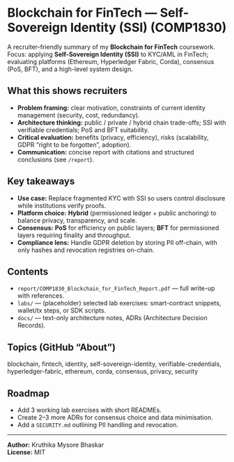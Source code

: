 # Blockchain for FinTech — Self-Sovereign Identity (SSI) (COMP1830)

A recruiter-friendly summary of my **Blockchain for FinTech** coursework.  
Focus: applying **Self-Sovereign Identity (SSI)** to KYC/AML in FinTech; evaluating platforms (Ethereum, Hyperledger Fabric, Corda), consensus (PoS, BFT), and a high-level system design.

## What this shows recruiters
- **Problem framing:** clear motivation, constraints of current identity management (security, cost, redundancy).
- **Architecture thinking:** public / private / hybrid chain trade-offs; SSI with verifiable credentials; PoS and BFT suitability.
- **Critical evaluation:** benefits (privacy, efficiency), risks (scalability, GDPR “right to be forgotten”, adoption).
- **Communication:** concise report with citations and structured conclusions (see `/report`).

## Key takeaways
- **Use case:** Replace fragmented KYC with SSI so users control disclosure while institutions verify proofs.
- **Platform choice:** **Hybrid** (permissioned ledger + public anchoring) to balance privacy, transparency, and scale.
- **Consensus:** **PoS** for efficiency on public layers; **BFT** for permissioned layers requiring finality and throughput.
- **Compliance lens:** Handle GDPR deletion by storing PII off-chain, with only hashes and revocation registries on-chain.

## Contents
- `report/COMP1830_Blockchain_for_FinTech_Report.pdf` — full write-up with references.
- `labs/` — (placeholder) selected lab exercises: smart-contract snippets, wallet/tx steps, or SDK scripts.
- `docs/` — text-only architecture notes, ADRs (Architecture Decision Records).

## Topics (GitHub “About”)
blockchain, fintech, identity, self-sovereign-identity, verifiable-credentials, hyperledger-fabric, ethereum, corda, consensus, privacy, security

## Roadmap
- Add 3 working lab exercises with short READMEs.
- Create 2–3 more ADRs for consensus choice and data minimisation.
- Add a `SECURITY.md` outlining PII handling and revocation.

---
**Author:** Kruthika Mysore Bhaskar  
**License:** MIT
